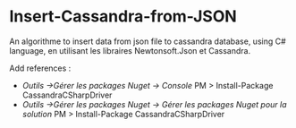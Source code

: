 # Insert-Cassandra-from-JSON
An algorithme to insert data from json file to cassandra database, using C# language, en utilisant les libraires Newtonsoft.Json et Cassandra.


Add references : 
- *Outils ->Gérer les packages Nuget -> Console* 
  PM > Install-Package CassandraCSharpDriver
- *Outils ->Gérer les packages Nuget -> Gérer les packages Nuget pour la solution* 
  PM > Install-Package CassandraCSharpDriver

